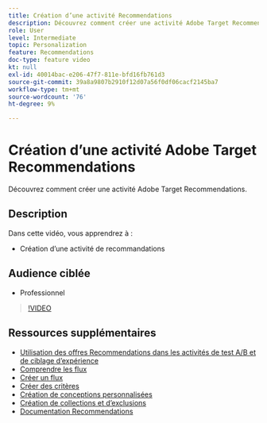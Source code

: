 ```yaml
---
title: Création d’une activité Recommendations
description: Découvrez comment créer une activité Adobe Target Recommendations.
role: User
level: Intermediate
topic: Personalization
feature: Recommendations
doc-type: feature video
kt: null
exl-id: 40014bac-e206-47f7-811e-bfd16fb761d3
source-git-commit: 39a8a9807b2910f12d07a56f0df06cacf2145ba7
workflow-type: tm+mt
source-wordcount: '76'
ht-degree: 9%

---
```


# Création d’une activité Adobe Target Recommendations

Découvrez comment créer une activité Adobe Target Recommendations.

## Description

Dans cette vidéo, vous apprendrez à :

* Création d’une activité de recommandations

## Audience ciblée

* Professionnel

>[!VIDEO](https://video.tv.adobe.com/v/27688?quality=12)

## Ressources supplémentaires

* [Utilisation des offres Recommendations dans les activités de test A/B et de ciblage d’expérience](use-recommendations-offers.md)
* [Comprendre les flux](understanding-feeds.md)
* [Créer un flux](create-a-feed.md)
* [Créer des critères](create-criteria.md)
* [Création de conceptions personnalisées](create-custom-designs.md)
* [Création de collections et d’exclusions](create-collections-and-exclusions.md)
* [Documentation Recommendations](https://experienceleague.adobe.com/docs/target/using/recommendations/recommendations.html?lang=en)
